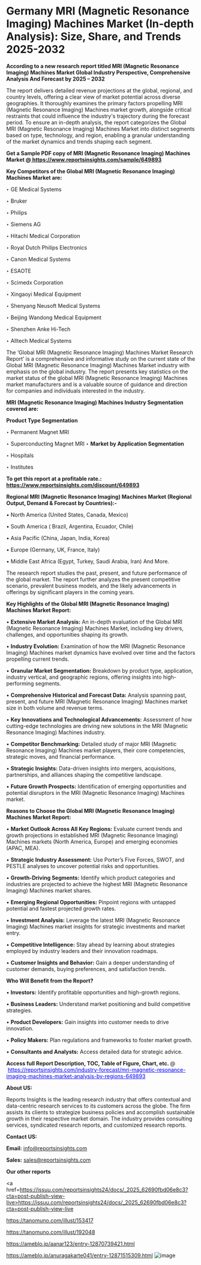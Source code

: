 # Germany MRI (Magnetic Resonance Imaging) Machines Market (In-depth Analysis): Size, Share, and Trends 2025-2032

<strong>According to a new research report titled MRI (Magnetic Resonance Imaging) Machines Market Global Industry Perspective, Comprehensive Analysis And Forecast by 2025 – 2032</strong>

The report delivers detailed revenue projections at the global, regional, and country levels, offering a clear view of market potential across diverse geographies. It thoroughly examines the primary factors propelling MRI (Magnetic Resonance Imaging) Machines market growth, alongside critical restraints that could influence the industry's trajectory during the forecast period. To ensure an in-depth analysis, the report categorizes the Global MRI (Magnetic Resonance Imaging) Machines Market into distinct segments based on type, technology, and region, enabling a granular understanding of the market dynamics and trends shaping each segment.

<strong>Get a Sample PDF copy of MRI (Magnetic Resonance Imaging) Machines Market </strong><strong>@<a href=https://www.reportsinsights.com/sample/649893 style=color:#0000ff;> https://www.reportsinsights.com/sample/649893</a></strong></font>

<strong>Key Competitors of the Global MRI (Magnetic Resonance Imaging) Machines Market are:</strong>

‣ GE Medical Systems

‣ Bruker

‣ Philips

‣ Siemens AG

‣ Hitachi Medical Corporation

‣ Royal Dutch Philips Electronics

‣ Canon Medical Systems

‣ ESAOTE

‣ Scimedx Corporation

‣ Xingaoyi Medical Equipment

‣ Shenyang Neusoft Medical Systems

‣ Beijing Wandong Medical Equipment

‣ Shenzhen Anke Hi-Tech

‣ Alltech Medical Systems

The ‘Global MRI (Magnetic Resonance Imaging) Machines Market Research Report’ is a comprehensive and informative study on the current state of the Global MRI (Magnetic Resonance Imaging) Machines Market industry with emphasis on the global industry. The report presents key statistics on the market status of the global MRI (Magnetic Resonance Imaging) Machines market manufacturers and is a valuable source of guidance and direction for companies and individuals interested in the industry.

<strong>MRI (Magnetic Resonance Imaging) Machines Industry Segmentation covered are:</strong>

<strong>Product Type Segmentation</strong>

‣ Permanent Magnet MRI

‣ Superconducting Magnet MRI
‣ 
<strong>Market by Application Segmentation</strong>

‣ Hospitals

‣ Institutes

<strong>To get this report at a profitable rate.: <a href=https://www.reportsinsights.com/discount/649893 style=color:#0000ff;>https://www.reportsinsights.com/discount/649893</a></strong></font>

<strong>Regional MRI (Magnetic Resonance Imaging) Machines Market (Regional Output, Demand &amp; Forecast by Countries):-</strong>

• North America (United States, Canada, Mexico)

• South America ( Brazil, Argentina, Ecuador, Chile)

• Asia Pacific (China, Japan, India, Korea)

• Europe (Germany, UK, France, Italy)

• Middle East Africa (Egypt, Turkey, Saudi Arabia, Iran) And More.

The research report studies the past, present, and future performance of the global market. The report further analyzes the present competitive scenario, prevalent business models, and the likely advancements in offerings by significant players in the coming years.

<strong>Key Highlights of the Global MRI (Magnetic Resonance Imaging) Machines Market Report:</strong>

• <strong>Extensive Market Analysis:</strong> An in-depth evaluation of the Global MRI (Magnetic Resonance Imaging) Machines Market, including key drivers, challenges, and opportunities shaping its growth.

• <strong>Industry Evolution:</strong> Examination of how the MRI (Magnetic Resonance Imaging) Machines market dynamics have evolved over time and the factors propelling current trends.

• <strong>Granular Market Segmentation:</strong> Breakdown by product type, application, industry vertical, and geographic regions, offering insights into high-performing segments.

• <strong>Comprehensive Historical and Forecast Data:</strong> Analysis spanning past, present, and future MRI (Magnetic Resonance Imaging) Machines market size in both volume and revenue terms.

• <strong>Key Innovations and Technological Advancements:</strong> Assessment of how cutting-edge technologies are driving new solutions in the MRI (Magnetic Resonance Imaging) Machines industry.

• <strong>Competitor Benchmarking:</strong> Detailed study of major MRI (Magnetic Resonance Imaging) Machines market players, their core competencies, strategic moves, and financial performance.

• <strong>Strategic Insights:</strong> Data-driven insights into mergers, acquisitions, partnerships, and alliances shaping the competitive landscape.

• <strong>Future Growth Prospects:</strong> Identification of emerging opportunities and potential disruptors in the MRI (Magnetic Resonance Imaging) Machines market.

<strong>Reasons to Choose the Global MRI (Magnetic Resonance Imaging) Machines Market Report:</strong>

• <strong>Market Outlook Across All Key Regions:</strong> Evaluate current trends and growth projections in established MRI (Magnetic Resonance Imaging) Machines markets (North America, Europe) and emerging economies (APAC, MEA).

• <strong>Strategic Industry Assessment:</strong> Use Porter’s Five Forces, SWOT, and PESTLE analyses to uncover potential risks and opportunities.

• <strong>Growth-Driving Segments:</strong> Identify which product categories and industries are projected to achieve the highest MRI (Magnetic Resonance Imaging) Machines market shares.

• <strong>Emerging Regional Opportunities:</strong> Pinpoint regions with untapped potential and fastest projected growth rates.

• <strong>Investment Analysis:</strong> Leverage the latest MRI (Magnetic Resonance Imaging) Machines market insights for strategic investments and market entry.

• <strong>Competitive Intelligence:</strong> Stay ahead by learning about strategies employed by industry leaders and their innovation roadmaps.

• <strong>Customer Insights and Behavior:</strong> Gain a deeper understanding of customer demands, buying preferences, and satisfaction trends.

<strong>Who Will Benefit from the Report?</strong>

• <strong>Investors:</strong> Identify profitable opportunities and high-growth regions.

• <strong>Business Leaders:</strong> Understand market positioning and build competitive strategies.

• <strong>Product Developers:</strong> Gain insights into customer needs to drive innovation.

• <strong>Policy Makers:</strong> Plan regulations and frameworks to foster market growth.

• <strong>Consultants and Analysts:</strong> Access detailed data for strategic advice.
</ul>
<strong>Access full Report Description, TOC, Table of Figure, Chart, etc. </strong>@  <a href=https://reportsinsights.com/industry-forecast/mri-magnetic-resonance-imaging-machines-market-analysis-by-regions-649893 style=color:#0000ff;>https://reportsinsights.com/industry-forecast/mri-magnetic-resonance-imaging-machines-market-analysis-by-regions-649893</a></font>

<strong><strong>About US</strong>:</strong>

Reports Insights is the leading research industry that offers contextual and data-centric research services to its customers across the globe. The firm assists its clients to strategize business policies and accomplish sustainable growth in their respective market domain. The industry provides consulting services, syndicated research reports, and customized research reports.

<strong>Contact US:</strong>

<p class=""""><b>Email:</b> <a href=mailto:info@reportsinsights.com>info@reportsinsights.com</a></p>
<p class=""""><b>Sales:</b> <a href=mailto:sales@reportsinsights.com>sales@reportsinsights.com</a></p>

<strong>Our other reports</strong>

<a href=https://issuu.com/reportsinsights24/docs/_2025_62690fbd06e8c3?cta=post-publish-view-live>https://issuu.com/reportsinsights24/docs/_2025_62690fbd06e8c3?cta=post-publish-view-live</a>

<a href=https://tanomuno.com/illust/153417>https://tanomuno.com/illust/153417</a>

<a href=https://tanomuno.com/illust/192048>https://tanomuno.com/illust/192048</a>

<a href=https://ameblo.jp/aanar123/entry-12870739421.html>https://ameblo.jp/aanar123/entry-12870739421.html</a>

<a href=https://ameblo.jp/anuragakarte041/entry-12871515309.html>https://ameblo.jp/anuragakarte041/entry-12871515309.html</a>
![image](https://github.com/user-attachments/assets/e4ddfdf2-05ff-40c8-a3ed-65554f3a7204)
